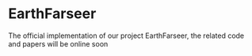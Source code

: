 # EarthFarseer
The official implementation of our project EarthFarseer, the related code and papers will be online soon
